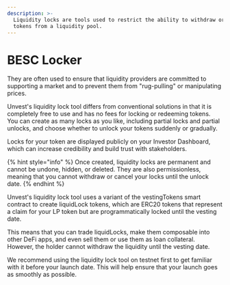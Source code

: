 ```yaml
---
description: >-
  Liquidity locks are tools used to restrict the ability to withdraw or sell
  tokens from a liquidity pool.
---
```


# BESC Locker

They are often used to ensure that liquidity providers are committed to supporting a market and to prevent them from "rug-pulling" or manipulating prices.

Unvest's liquidity lock tool differs from conventional solutions in that it is completely free to use and has no fees for locking or redeeming tokens. You can create as many locks as you like, including partial locks and partial unlocks, and choose whether to unlock your tokens suddenly or gradually.

Locks for your token are displayed publicly on your Investor Dashboard, which can increase credibility and build trust with stakeholders.

{% hint style="info" %}
Once created, liquidity locks are permanent and cannot be undone, hidden, or deleted. They are also permissionless, meaning that you cannot withdraw or cancel your locks until the unlock date.
{% endhint %}

Unvest's liquidity lock tool uses a variant of the vestingTokens smart contract to create liquidLock tokens, which are ERC20 tokens that represent a claim for your LP token but are programmatically locked until the vesting date.

This means that you can trade liquidLocks, make them composable into other DeFi apps, and even sell them or use them as loan collateral. However, the holder cannot withdraw the liquidity until the vesting date.

We recommend using the liquidity lock tool on testnet first to get familiar with it before your launch date. This will help ensure that your launch goes as smoothly as possible.
